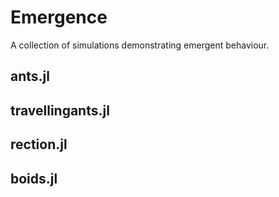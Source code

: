 # Emergence
A collection of simulations demonstrating emergent behaviour.

## ants.jl

## travellingants.jl

## rection.jl

## boids.jl